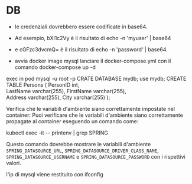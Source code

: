 # DB 

- le credenziali dovrebbero essere codificate in base64. 
- Ad esempio, bXl1c2Vy è il risultato di echo -n 'myuser' | base64 
- e cGFzc3dvcmQ= è il risultato di echo -n 'password' | base64.


- avvia docker image mysql
lanciare il docker-compose.yml con il comando docker-compose up -d


exec in pod
mysql -u root -p 
CRATE DATABASE mydb;
use mydb;
CREATE TABLE Persons (     PersonID int,  
LastName varchar(255),     FirstName varchar(255),    
Address varchar(255),     City varchar(255) );


Verifica che le variabili d'ambiente siano correttamente impostate nel container:
Puoi verificare che le variabili d'ambiente siano correttamente propagate al container eseguendo un comando come:

kubectl exec -it <pod-name> -- printenv | grep SPRING

Questo comando dovrebbe mostrare le variabili d'ambiente `SPRING_DATASOURCE_URL`, `SPRING_DATASOURCE_DRIVER_CLASS_NAME`, `SPRING_DATASOURCE_USERNAME` e `SPRING_DATASOURCE_PASSWORD` con i rispettivi valori. 

l'ip di mysql viene restituito con ifconfig